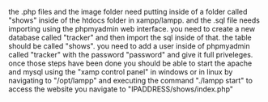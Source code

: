 the .php files and the image folder need putting inside of a folder called "shows" inside of the htdocs folder in xampp/lampp. and the .sql file needs importing using the phpmyadmin web interface. you need to create a new database called "tracker" and then import the sql inside of that. the table should be called "shows".
you need to add a user inside of phpmyadmin called "tracker" with the password "password" and give it full priveleges. once those steps have been done you should be able to start the apache and mysql using the "xamp control panel" in windows or in linux by navigating to "/opt/lampp" and executing the command "./lampp start"
to access the website you navigate to "IPADDRESS/shows/index.php"
